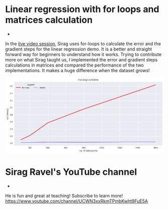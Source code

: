 # Linear regression with for loops and matrices calculation
-
In the [live video session](https://www.youtube.com/watch?v=uwwWVAgJBcM&list=PL2-dafEMk2A7mfQDsEcmxxtxgFEZg0bW-&index=13), Sirag uses for-loops to calculate the error and the gradient steps for the linear regression demo. It is a better and straight forward way for beginners to understand how it works. Trying to contribute more on what Sirag taught us, I implemented the error and gradient steps calculations in matrices and compared the performance of the two implementations. It makes a huge difference when the dataset grows!

![comparison][chart]

[chart]: https://github.com/patricianist/linear_regression_loop_vs_matrix/blob/master/chart.png


# Sirag Ravel's YouTube channel
-
He is fun and great at teaching! Subscribe to learn more!
https://www.youtube.com/channel/UCWN3xxRkmTPmbKwht9FuE5A
